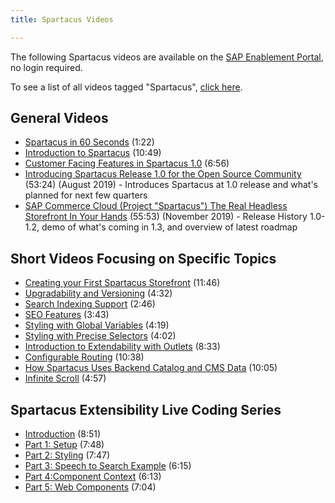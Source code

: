 ```yaml
---
title: Spartacus Videos

---
```


The following Spartacus videos are available on the [SAP Enablement Portal](https://enable.cx.sap.com), no login required.

To see a list of all videos tagged "Spartacus", [click here](https://enable.cx.sap.com/tag/tagid/spartacus).

## General Videos

- [Spartacus in 60 Seconds](https://enable.cx.sap.com/media/Spartacus+in+60+Seconds+-+SAP+Commerce+Cloud/1_hwaie89l) (1:22)
- [Introduction to Spartacus](https://enable.cx.sap.com/media/Introduction+to+Spartacus+-+SAP+Commerce+Cloud/1_6dln57h9) (10:49)
- [Customer Facing Features in Spartacus 1.0](https://enable.cx.sap.com/media/Customer-Facing+Features+in+Spartacus+1.0+-+SAP+Commerce+Cloud/1_j14t7kvz) (6:56)
- [Introducing Spartacus Release 1.0 for the Open Source Community](https://enable.cx.sap.com/media/t/1_b0ngf1lw) (53:24) (August 2019) - Introduces Spartacus at 1.0 release and what's planned for next few quarters
- [SAP Commerce Cloud (Project "Spartacus") The Real Headless Storefront In Your Hands](https://enable.cx.sap.com/media/1_uwdtoyuh) (55:53) (November 2019) - Release History 1.0-1.2, demo of what's coming in 1.3, and overview of latest roadmap

## Short Videos Focusing on Specific Topics
- [Creating your First Spartacus Storefront](https://enable.cx.sap.com/media/Creating+Your+First+Spartacus+Storefront+-+SAP+Commerce+Cloud/1_unu0rtl1) (11:46)
- [Upgradability and Versioning](https://enable.cx.sap.com/media/Upgradability+and+Versioning+-+SAP+Commerce+Cloud/1_8fhwky5k) (4:32)
- [Search Indexing Support](https://enable.cx.sap.com/media/Search+Indexing+Support+-+SAP+Commerce+Cloud/1_erxdtpn6) (2:46)
- [SEO Features](https://enable.cx.sap.com/media/SEO+Features+-+SAP+Commerce+Cloud/1_wim5rixu) (3:43)
- [Styling with Global Variables](https://enable.cx.sap.com/media/Styling+with+Global+Variables+-+SAP+Commerce+Cloud/1_eae1fztm) (4:19)
- [Styling with Precise Selectors](https://enable.cx.sap.com/media/Styling+With+Precise+Selectors+-+SAP+Commerce+Cloud/1_ldqmajwd) (4:02)
- [Introduction to Extendability with Outlets](https://enable.cx.sap.com/media/Introduction+to+Extendability+with+Outlets+-+SAP+Commerce+Cloud/1_wy2eg32x) (8:33)
- [Configurable Routing](https://enable.cx.sap.com/media/Configurable+Routing+-+SAP+Commerce+Cloud/1_879ub3el) (10:38)
- [How Spartacus Uses Backend Catalog and CMS Data](https://enable.cx.sap.com/media/How+Spartacus+Uses+Backend+Catalog+and+CMS+Data+-+SAP+Commerce+Cloud/1_8mmwx8ck) (10:05)
- [Infinite Scroll](https://enable.cx.sap.com/media/Infinite+Scroll+-+SAP+Commerce+Cloud/1_crd2801x) (4:57)

## Spartacus Extensibility Live Coding Series

- [Introduction](https://enable.cx.sap.com/media/Introduction+to+Spartacus+Extensibility+Live+Coding+-+SAP+Commerce+Cloud/1_tut8ercn) (8:51)
- [Part 1: Setup](https://enable.cx.sap.com/media/Setup+-+Spartacus+Extensibility+Live+Coding++Part+1+-+SAP+Commerce+Cloud/1_qry4lath) (7:48)
- [Part 2: Styling](https://enable.cx.sap.com/media/Lipstick+Styling+-+Spartacus+Extensibility+Live+Coding+Part+2+-+SAP+Commerce+Cloud/1_suq4fmge) (7:47)
- [Part 3: Speech to Search Example](https://enable.cx.sap.com/media/Speech-to-search+-+Spartacus+Extensibility+Live+Coding+Part+3+-+SAP+Commerce+Cloud/1_4wov6bb0) (6:15)
- [Part 4:Component Context](https://enable.cx.sap.com/media/Component+Context+-+Spartacus+Extensibility+Live+Coding+Part+4+-+SAP+Commerce+Cloud/1_0zy91r1g) (6:13)
- [Part 5: Web Components](https://enable.cx.sap.com/media/Web+Components+-+Spartacus+Extensibility+Live+Coding+Part+5+-+SAP+Commerce+Cloud/1_kwff10lp) (7:04)
